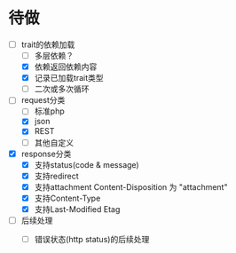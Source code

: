 
# 待做
- [ ] trait的依赖加载
  - [ ] 多层依赖？
  - [x] 依赖返回依赖内容
  - [x] 记录已加载trait类型
  - [ ] 二次或多次循环
- [ ] request分类
  - [ ] 标准php
  - [x] json
  - [x] REST
  - [ ] 其他自定义
- [x] response分类
  - [x] 支持status(code & message)
  - [x] 支持redirect
  - [x] 支持attachment Content-Disposition 为 "attachment"
  - [x] 支持Content-Type
  - [x] 支持Last-Modified Etag
- [ ] 后续处理
  - [ ] 错误状态(http status)的后续处理
  
 
